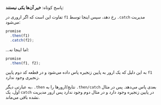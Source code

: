 پاسخ کوتاه: **خیر آن‌ها یکی نیستند**:

تفاوت این است که اگر اروری در `f1` رخ دهد، سپس اینجا توسط `.catch` مدیریت می‌شود:

```js run
promise
  .then(f1)
  .catch(f2);
```

...اما اینجا نه:

```js run
promise
  .then(f1, f2);
```

به این دلیل که یک ارور به پایین زنجیره پاس داده می‌شود و در قطعه کد دوم پایین `f1` زنجیری وجود ندارد.

به عبارتی دیگر، `.then` نتایج/ارورها را به `.then/catch` بعدی پاس می‌دهد. پس در مثال اول، یک `catch` در پایین زنجیره وجود دارد و در مثال دوم وجود ندارد پس ارور مدیریت نشده باقی می‌ماند.
